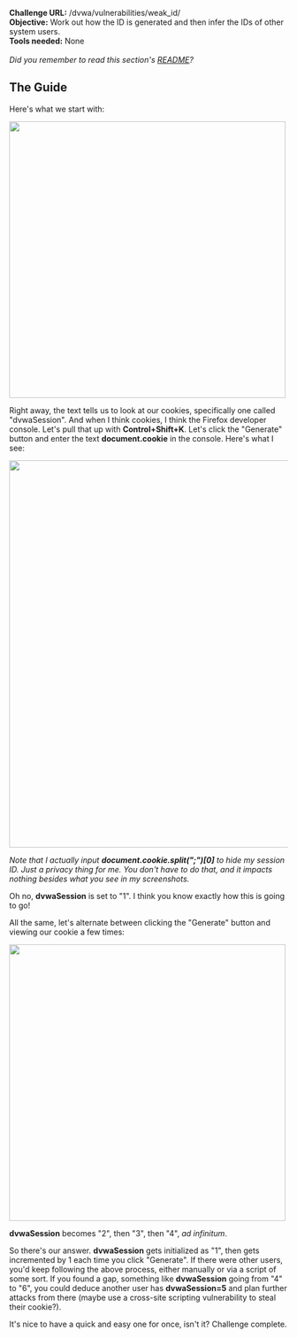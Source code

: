 <b>Challenge URL:</b> /dvwa/vulnerabilities/weak_id/
<br>
<b>Objective:</b> Work out how the ID is generated and then infer the IDs of other system users.
<br>
<b>Tools needed:</b> None
<br><br>
<i>Did you remember to read this section's <a href="https://github.com/mrudy/dvwa-guide-2019/blob/master/low/README.md">README</a>?</i>

<h2><b>The Guide</b></h2>

Here's what we start with:

<img src="https://github.com/mrudy/dvwa-guide-2019/blob/master/low/screenshots/weakform.png" width="500">

Right away, the text tells us to look at our cookies, specifically one called "dvwaSession". And when I think cookies, I think the Firefox developer console. Let's pull that up with <b>Control+Shift+K</b>. Let's click the "Generate" button and enter the text <b>document.cookie</b> in the console. Here's what I see:

<img src="https://github.com/mrudy/dvwa-guide-2019/blob/master/low/screenshots/weakinitial.png" width="700">

<i>Note that I actually input <b>document.cookie.split(";")[0]</b> to hide my session ID. Just a privacy thing for me. You don't have to do that, and it impacts nothing besides what you see in my screenshots.</i>

Oh no, <b>dvwaSession</b> is set to "1". I think you know exactly how this is going to go!

All the same, let's alternate between clicking the "Generate" button and viewing our cookie a few times:

<img src="https://github.com/mrudy/dvwa-guide-2019/blob/master/low/screenshots/weakmultiple.png" width="500">

<b>dvwaSession</b> becomes "2", then "3", then "4", <i>ad infinitum</i>.

So there's our answer. <b>dvwaSession</b> gets initialized as "1", then gets incremented by 1 each time you click "Generate". If there were other users, you'd keep following the above process, either manually or via a script of some sort. If you found a gap, something like <b>dvwaSession</b> going from "4" to "6", you could deduce another user has <b>dvwaSession=5</b> and plan further attacks from there (maybe use a cross-site scripting vulnerability to steal their cookie?).

It's nice to have a quick and easy one for once, isn't it? Challenge complete.
